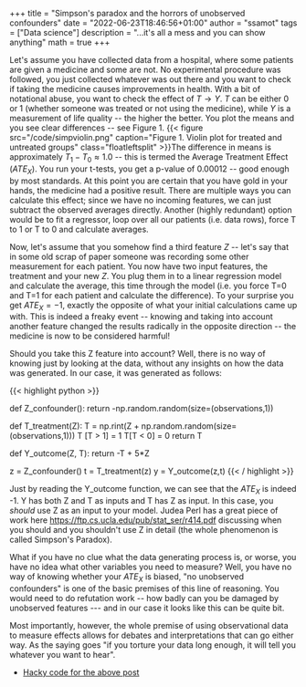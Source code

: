 +++
title = "Simpson's paradox and the horrors of unobserved confounders"
date = "2022-06-23T18:46:56+01:00"
author = "ssamot"
tags = ["Data science"]
description = "...it's all a mess and you can show anything"
math = true
+++

Let's assume you have collected data from a hospital, where some patients are given a medicine and some are not. No experimental procedure was followed, you just collected whatever was out there and you want to check if taking the medicine causes improvements in health. With a bit of notational abuse, you want to check the effect of $T \rightarrow Y$. $T$ can be either 0 or 1 (whether someone was treated or not using the medicine), while $Y$ is a measurement of life quality -- the higher the better. You plot the means and you see clear differences -- see Figure 1.
{{< figure src="/code/simpviolin.png" caption="Figure 1. Violin plot for treated and untreated groups" class="floatleftsplit"   >}}The difference in means is approximately $T_1 - T_0 \approx 1.0$ -- this is termed the Average Treatment Effect ($ATE_X$). You run your t-tests, you get a p-value of $0.00012$ -- good enough by most standards. At this point you are certain that you have gold in your hands, the medicine had a positive result. There are multiple ways you can calculate this effect; since we have no incoming features, we can just subtract the observed averages directly. Another (highly redundant) option would be to fit a regressor, loop over all our patients (i.e. data rows), force T to 1 or T to 0 and calculate averages.

Now, let's assume that you somehow find a third feature $Z$ -- let's say that in some old scrap of paper someone was recording some other measurement for each patient. You now have two input features, the treatment and your new $Z$. You plug them in to a linear regression model and calculate the average, this time through the model (i.e. you force T=0 and T=1 for each patient and calculate the difference). To your surprise you get $ATE_X = -1$, exactly the opposite of what your initial calculations came up with. This is indeed a freaky event -- knowing and taking into account another feature changed the results radically in the opposite direction -- the medicine is now to be considered harmful!    

Should you take this Z feature into account? Well, there is no way of knowing just by looking at the data, without any insights on how the data was generated. In our case, it was generated as follows:

{{< highlight python  >}}

def Z_confounder():
    return -np.random.random(size=(observations,1))

def T_treatment(Z):
    T =  np.rint(Z + np.random.random(size=(observations,1)))
    T [T > 1] = 1
    T[T < 0] = 0
    return T

def Y_outcome(Z, T):
    return -T + 5*Z

z = Z_confounder()
t = T_treatment(z)
y = Y_outcome(z,t)
{{< / highlight >}}


Just by reading the Y_outcome function, we can see that the $ATE_X$ is indeed -1. Y has both Z and T as inputs and T has Z as input. In this case, you *should* use Z as an input to your model. Judea Perl has a great piece of work here https://ftp.cs.ucla.edu/pub/stat_ser/r414.pdf discussing when you should and you shouldn't use Z in detail (the whole phenomenon is called Simpson's Paradox).

What if you have no clue what the data generating process is, or worse, you have no idea what other variables you need to measure? Well, you have no way of knowing whether your $ATE_X$ is biased, "no unobserved confounders" is one of the basic premises of this line of reasoning. You would need to do refutation work -- how badly can you be damaged by unobserved features --- and in our case it looks like this can be quite bit.

Most importantly, however, the whole premise of using observational data to measure effects allows for debates and interpretations that can go either way. As the saying goes "if you torture your data long enough, it will tell you whatever you want to hear".

- [Hacky code for the above post](/code/simpsons.py)
